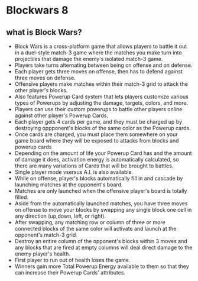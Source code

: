 # Blockwars 8

## what is Block Wars?
- Block Wars is a cross-platform game that allows players to battle it out in a duel-style match-3 game where the matches you make turn into projectiles that damage the enemy's isolated match-3 game. 
- Players take turns alternating between being on offense and on defense.  
- Each player gets three moves on offense, then has to defend against three moves on defense.
- Offensive players make matches within their match-3 grid to attack the other player's blocks. 
- Also features Powerup Card system that lets players customize various types of Powerups by adjusting the damage, targets, colors, and more.
- Players can use their custom powerups to battle other players online against other player's Powerup Cards. 
- Each player gets 4 cards per game, and they must be charged up by destroying oppponent's blocks of the same color as the Powerup cards.
- Once cards are charged, you must place them somewhere on your game board where they will be exposed to attacks from blocks and powerup cards
- Depending on the amount of life your Powerup Card has and the amount of damage it does, activation energy is automatically calculated, so there are many variations of Cards that will be brought to battles.
- Single player mode vsersus A.I. is also available. 
- While on offense, player's blocks automatically fill in and cascade by launching matches at the opponent's board.
- Matches are only launched when the offensive player's board is totally filled.  
- Aside from the automatically launched matches, you have three moves on offense to move your blocks by swapping any single block one cell in any direction (up,down, left, or right). 
- After swapping, any matching row or column of three or more connected blocks of the same color will activate and launch at the opponent's match-3 grid.  
- Destroy an entire column of the opponent's blocks within 3 moves and any blocks that are fired at empty columns will deal direct damage to the enemy player's health. 
- First player to run out of health loses the game. 
- Winners gain more Total Powerup Energy available to them so that they can increase their Powerup Cards' attributes.
